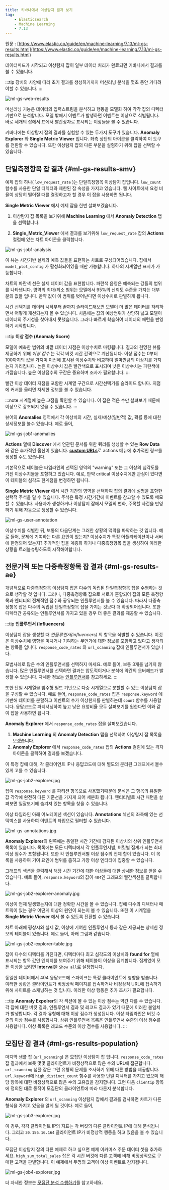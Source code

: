 ```yaml
---
title: 키바나에서 이상탐지 결과 보기
tag:
    - Elasticsearch
    - Machine Learning
    - 7.13
---
```


원문 : [https://www.elastic.co/guide/en/machine-learning/7.13/ml-gs-results.html](https://www.elastic.co/guide/en/machine-learning/7.13/ml-gs-results.html)

데이터피드가 시작되고 이상탐지 잡이 일부 데이터 처리가 완료되면 키바나에서 결과를 볼 수 있습니다.

:::tip
장치의 사양에 따라 초기 결과를 생성하기까지 머신러닝 분석을 몇초 동안 기다려야할 수 있습니다.
:::

![ml-gs-web-results](./images/ml-gs-web-results.jpg)

머신러닝 기능은 데이터의 입력스트림을 분석하고 행동을 모델화 하여 각각 잡의 디텍터 기반으로 분석합니다.
모델 밖에서 이벤트가 발생하면 이벤트는 이상으로 식별됩니다.
바로 세개의 잡에서 표에서 빨간상자로 표시되는 이상들을 볼 수 있습니다.

키바나에는 이상탐지 잡의 결과를 실험할 수 있는 두가지 도구가 있습니다.
**Anomaly Explorer** 와 **Single Metric Viewer** 입니다.
좌측 상단의 아이콘을 클릭하여 이 도구를 전환할 수 있습니다.
또한 이상탐지 잡의 다른 부분을 실험하기 위해 잡을 선택할 수 있습니다.

## 단일측정항목 잡 결과 {#ml-gs-results-smv}

예제 잡의 하나( `low_request_rate` )는 단일측정항목 이상탐지 잡입니다.
`low_count` 함수를 사용한 단일 디텍터와 제한된 잡 속성을 가지고 있습니다.
웹 사이트에서 요청 비율이 상당히 떨어질 때를 결정하고자 할 경우 이 잡을 사용하면 됩니다.

**Single Metric Viewer** 에서 예제 잡을 한번 살펴보겠습니다.

1. 이상탐지 잡 목록을 보기위해 **Machine Learning** 에서 **Anomaly Detection** 탭을 선택합니다.

2. **Single_Metric_Viewer** 에서 결과를 보기위해 `low_request_rate` 잡의 **Actions** 컬럼에 있는 차트 아이콘을 클릭합니다.

![ml-gs-job1-analysis](./images/ml-gs-job1-analysis.jpg)

이 뷰는 시간기반 실제와 예측 값들을 표현하는 차트로 구성되어있습니다.
잡에서 `model_plot_config` 가 활성화되어있을 때만 가능합니다.
하나의 시계열만 표시가 가능합니다.

차트의 파란색 선은 실제 데이터 값을 표현합니다.
파란색 음영은 예측되는 값들의 범위를 나타냅니다.
영역의 최대/최소 범위는 모델에서 95%의 신뢰도 수준을 가지는 대부분의 값들 입니다.
만약 값이 이 범위를 벗어난다면 이상수치로 판별하게 됩니다.

시간 선택기를 데이터 시작부터 끝까지 슬라이드해보면 모델이 더 많은 데이터를 처리하면서 어떻게 개선되는지 볼 수 있습니다.
처음에는 값의 예상범위가 상당히 넓고 모델이 데이터의 주기성을 찾아내지 못했습니다.
그러나 빠르게 학습하여 데이터의 패턴을 반영하기 시작합니다.

:::tip
**이상 점수 (Anomaly Score)**

모델이 예측한 범위의 바깥 데이터 지점은 이상수치로 마킹됩니다.
결과의 현명한 뷰를 제공하기 위해 _이상 점수_ 는 각각 버킷 시간 간격으로 계산됩니다.
이상 점수는 0부터 100까지의 값을 가지며 이전에 표시된 이상수치와 비교하여 얼마만큼의 이상치를 가지는지 가리킵니다.
높은 이상수치 값은 빨간색으로 표시되며 낮은 이상수치는 파란색에 가깝습니다.
높은 이상점수의 구간은 중요하며 조사가 필요합니다.
:::

빨간 이상 데이터 지점을 포함한 시계열 구간으로 시간선택기를 슬라이드 합니다.
지점에 커서를 올리면 자세한 정보를 볼 수 있습니다.

:::note
시계열에 높은 고점을 확인할 수 있습니다.
이 잡은 적은 수만 살펴보기 때문에 이상으로 강조되지 않을 수 있습니다.
:::

뷰어의 **Anomalies** 영역에서 각 이상치의 시간, 실제/예상(일반적) 값, 확률 등에 대한 상세정보를 볼수 있습니다.
예로 들어,

![ml-gs-job1-anomalies](./images/ml-gs-job1-anomalies.jpg)

**Actions** 열에 **Discover** 에서 연관된 문서를 위한 쿼리를 생성할 수 있는 **Row Data** 와 같은 추가적인 옵션이 있습니다.
[**custom URLs**](https://www.elastic.co/guide/en/machine-learning/7.17/ml-configuring-url.html)로 actions 메뉴에 추가적인 링크를 생성할 수도 있습니다.

기본적으로 테이블은 타임라인의 선택된 영역의 "warning" 또는 그 이상의 심각도를 가진 이상수치들을 포함하고 있습니다.
예로, 만약 critical 이상수치에만 관심이 있다면 이 테이블의 심각도 한계점을 변경하면 됩니다.

**Single Metric Viewer** 에서 시간 기간의 영역을 선택하여 잡의 결과에 설명을 포함한 선택적 주석을 달 수 있습니다.
주석은 특정 시간기간에 이벤트를 참고할 수 있도록 메모할 수 있습니다.
사용자가 생성하거나 이상탐지 잡에서 모델의 변화, 주목할 사건을 반영하기 위해 자동으로 생성할 수 있습니다.

![ml-gs-user-annotation](./images/ml-gs-user-annotation.jpg)

이상수치를 식별한 뒤, 보통의 다음단계는 그러한 상황의 맥락을 파악하는 것 입니다.
예로 들어, 문제에 기여하는 다른 요인이 있는지?
이상수치가 특정 어플리케이션이나 서버에 한정되어 있는지?
추가적인 잡을 계층화 하거나 다중측정항목 잡을 생성하여 이러한 상황을 트러블슈팅하도록 시작해야합니다.

## 전문가적 또는 다중측정항목 잡 결과 {#ml-gs-results-ae}

개념적으로 다중측정항목 이상탐지 잡은 다수의 독립된 단일측정항목 잡을 수행하는 것으로 생각할 것 입니다.
그러나, 다중측정항목 잡으로 서로가 혼합되어 잡의 모든 측정항목과 엔티티의 전체적인 점수와 공유되는 인플루언서를 볼 수 있습니다.
따라서 다중측정항목 잡은 다수의 독립된 단일측정항목 잡을 가지는 것보다 더 확장되어집니다.
또한 디텍터간 공유되는 인플루언서를 가지고 있을 경우 더 좋은 결과를 제공할 수 있습니다.

:::tip
**인플루언서 (Influencers)**

이상탐지 잡을 생성할 때 _인플루언서(influencers)_ 의 항목을 식별할 수 있습니다.
이것은 이상수치에 영향을 미치거나 기여하는 무언가에 대한 정보를 포함하고 있다고 생각되는 항목들 입니다.
`response_code_rates` 와 `url_scanning` 잡에 인플루언서가 있습니다.

모범사례로 많은 수의 인플루언서를 선택하지 마세요.
예로 들어, 보통 3개를 넘기지 않습니다.
많은 인플루언서를 선택하면 결과는 압도적이거나 분석에 약간의 오버헤드가 발생할 수 있습니다.
자세한 정보는 [인플루언서](https://www.elastic.co/guide/en/machine-learning/7.17/ml-influencers.html)를 참고하세요.
:::

또한 단일 시계열을 범주형 필드 기반으로 다중 시계열으로 분할할 수 있는 이상탐지 잡을 구성할 수 있습니다.
예로 들어, `response_code_rates` 잡은 `response.keyword` 에 기반해 데이터를 분할하고 이벤트의 수가 이상한지를 판별하는데  `count` 함수를 사용합니다.
응답코드로 파티셔닝하여 높고 낮은 요청비율 모두 살펴보기를 원한다면 이와 같이 잡을 사용하면 됩니다.

**Anomaly Explorer** 에서 `response_code_rates` 잡을 살펴보겠습니다.

1. **Machine Learning** 의 **Anomaly Detection** 탭을 선택하여 이상탐지 잡 목록을 보겠습니다.
2. **Anomaly Explorer** 에서 `response_code_rates` 잡의 **Actions** 컬럼에 있는 격자 아이콘을 클릭하여 결과를 보겠습니다.

이 특정 잡에 대해, 각 클라이언트 IP나 응답코드에 대해 별도의 분리된 그래프에서 볼수 있게 고를 수 있습니다.

![ml-gs-job2-explorer.jpg](./images/ml-gs-job2-explorer.jpg)

잡이 `response.keyword` 를 파티션 항목으로 사용했기때문에 분석은 그 항목의 유일한 값 각각에 완전히 다른 기준선을 가지게 되어 세분화 됩니다.
엔티티별로 시간 패턴을 살펴보면 일괄보기에 숨겨져 있는 항목을 찾을 수 있습니다.

이상 타임라인 아래 어노테이션 섹션이 있습니다.
**Annotations** 섹션의 좌측에 있는 선택박스를 사용하여 이벤트의 타입으로 필터할 수 있습니다.

![ml-gs-annotations.jpg](./images/ml-gs-annotations.jpg)

**Anomaly Explorer**의 왼쪽에는 동일한 시간 기간에 감지된 이상치의 상위 인플루언서 목록이 있습니다.
목록에는 모든 디텍터에서 각 인플루언서별, 버킷별 집계가 되는 최대 이상 점수가 포함됩니다.
또한 각 인플루언서별 이상 점수의 전체 합이 있습니다.
이 목록을 사용하여 기여 요인에 범위를 좁히고 가장 이상 엔티티에 집중할 수 있습니다.

그래프의 섹션을 클릭해서 해당 시간 기간에 대한 이상들에 대한 상세한 정보를 얻을 수 있습니다.
예로 들어, `response.keyword`의 값이 `404`인 그래프의 빨간섹션을 클릭합니다.

![ml-gs-job2-explorer-anomaly.jpg](./images/ml-gs-job2-explorer-anomaly.jpg)

이상이 언제 발생했는지에 대한 정확한 시간을 볼 수 있습니다.
잡에 다수의 디텍터나 매트릭이 있는 경우 어떤게 이상의 원인이 되는지 볼 수 있습니다.
또한 이 시계열을 **Single Metric Viewer** 에서 볼 수 있도록 전환할 수 있습니다.

차트 아래에 평상시와 실제 값, 이상에 기여한 인플루언서 등과 같은 제공되는 상세한 정보의 테이블이 있습니다.
예로 들어, 아래 그림과 같습니다.

![ml-gs-job2-explorer-table.jpg](./images/ml-gs-job2-explorer-table.jpg)

잡이 다수의 디텍터를 가진다면, 디텍터마다 최고 심각도의 이상치와 **found for** 열에 표시되는 항목 값인 엔티티를 보여주기 위해 테이블이 이상을 집계합니다.
집계없이 모든 이상을 보려면 **Interval**을 `Show all`로 설정합니다.

동일한 데이터에서 404 응답코드에 스파이크는 특정 클라이언트에 영향을 받습니다.
이러한 상황은 클라이언트가 비정상적 페이지를 접속하거나 비정상적 URL에 접속하기 위해 사이트를 스캐닝하는 것 입니다.
이러한 이상 행동은 추가 조사가 필요합니다.

:::tip
**Anomaly Expolrer**의 각 섹션에 볼 수 있는 이상 점수는 약간 다를 수 있습니다.
각 잡에 대한 버킷 결과, 인플루언서 결과 및 레코드 결과가 있기 때문에 이러한 불일치가 발생합니다.
각 결과 유형에 대해 이상 점수가 생성됩니다.
이상 타임라인은 버킷 수준의 이상 점수를 사용합니다.
상위 인플루언서 목록은 인플루언서 수준의 이상 점수를 사용합니다.
이상 목록은 레코드 수준의 이상 점수를 사용합니다.
:::

## 모집단 잡 결과 {#ml-gs-results-population}

마지막 샘플 잡 (`url_scanning`) 은 모집단 이상탐지 잡 입니다.
`response_code_rates` 잡 결과에서 보듯 몇몇 클라이언트가 비정상적으로 많은 수의 URL에 접근합니다.
`url_scanning` 샘플 잡은 그런 유형의 문제를 조사하기 위해 다른 방법을 제공합니다.
`url.keyword`에 `high_distinct_count` 함수를 사용한 단일 디텍터를 가지고 있으며 해당 항목에 대한 비정상적으로 많은 수의 고유값을 감지합니다.
그런 다음 `clientip` 항목에 정의된 대로 동작이 모집단의 클라이언트에 따라 다른지 분석합니다.

**Anomaly Explorer** 의 `url_scanning` 이상탐지 잡에서 결과를 검사하면 차트가 다른 형식을 가지고 있음을 알게 될 것이다.
예로 들어,

![ml-gs-job3-explorer.jpg](./images/ml-gs-job3-explorer.jpg)

이 경우, 각각 클라이언트 IP의 지표는 각 버킷의 다른 클라이언트 IP에 대해 분석됩니다.
그리고 `30.156.16.164` 클라이언트 IP가 비정상적 행동을 하고 있음을 볼 수 있습니다.

모집단 이상탐지 잡의 다른 예제로 하고 싶으면 예제 이커머스 주문 데이터 셋을 추가하세요.
`high_sum_total_sales` 잡은 각 시간 버킷에 다른 고객에 비해 비정상적으로 구매한 고객을 판별합니다.
이 예제에서 두명의 고객이 이상 이벤트로 감지됩니다.

![ml-gs-job4-explorer.jpg](./images/ml-gs-job4-explorer.jpg)

더 자세한 정보는 [모집단 분석 수행하기](https://www.elastic.co/guide/en/machine-learning/7.13/ml-configuring-populations.html)를 참고하세요.

<AdsenseB />